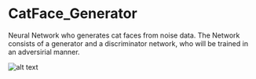 # CatFace_Generator
Neural Network who generates cat faces from noise data.
The Network consists of a generator and a discriminator network, who will be trained in an adversirial manner.

![alt text](http://images/generator_and_discriminator1.png)
